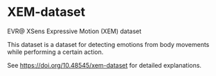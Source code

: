 # XEM-dataset
EVR@ XSens Expressive Motion (XEM) dataset

This dataset is a dataset for detecting emotions from body movements while performing a certain action.

See https://doi.org/10.48545/xem-dataset for detailed explanations.
